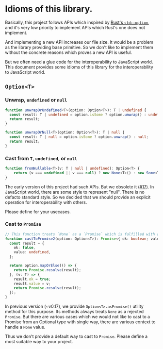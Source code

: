 # Idioms of this library.

Basically, this project follows APIs which inspired by [Rust's `std::option`](https://doc.rust-lang.org/std/option/),
and it's very low priority to implement APIs which Rust's one does not implement.

And implementing a new API increases our file size. It would be a problem as the library providing base primitive.
So we don't like to implement them without the concrete reasons which proves a new API is useful.

But we often need a glue code for the interoperability to JavaScript world.
This document provides some idioms of this library for the interoperability to JavaScript world.


## `Option<T>`

### Unwrap, `undefined` or `null`

```typescript
function unwrapOrUndefined<T>(option: Option<T>): T | undefined {
  const result: T | undefined = option.isSome ? option.unwrap() : undefined;
  return result;
}

function unwrapOrNull<T>(option: Option<T>): T | null {
  const result: T | null = option.isSome ? option.unwrap() : null;
  return result;
}
```


### Cast from `T`, `undefined`, or `null`

```typescript
function fromNullable<T>(v: T | null | undefined): Option<T> {
    return (v === undefined || v === null) ? new None<T>() : new Some<T>(v);
}
```

The early version of this project had such APIs. But we obsolete it ([#17](https://github.com/saneyuki/option-t.js/issues/17)).
In JavaScript world, there are some style to represent "null". There is no defacto standard style.
So we decided that we should provide an explicit operation for interoperability with others.

Please define for your usecases.


### Cast to `Promise`

```typescript
// This function treats `None` as a `Promise` which is fulfilled with a tagged union object.
function castToPromise2(option: Option<T>): Promise<{ ok: boolean; value: T }> {
  const result = {
    ok: false,
    value: undefined,
  };

  return option.mapOrElse(() => {
    return Promise.resolve(result);
  }, (v: T) => {
    result.ok = true;
    result.value = v;
    return Promise.resolve(result);
  });
}
```

In previous version (~v0.17), we provide `Option<T>.asPromise()` utility method for this purpose.
Its methods always treats `None` as a rejected `Promise`.
But there are various cases which we would not like to cast to a Promise from an Optional type with single way,
there are various context to handle a `None` value.

Thus we don't provide a default way to cast to `Promise`. Please define a most suitable way to your project.

